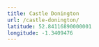 ```yaml
---
title: Castle Donington
url: /castle-donington/
latitude: 52.84116890000001
longitude: -1.3409476
---
```

